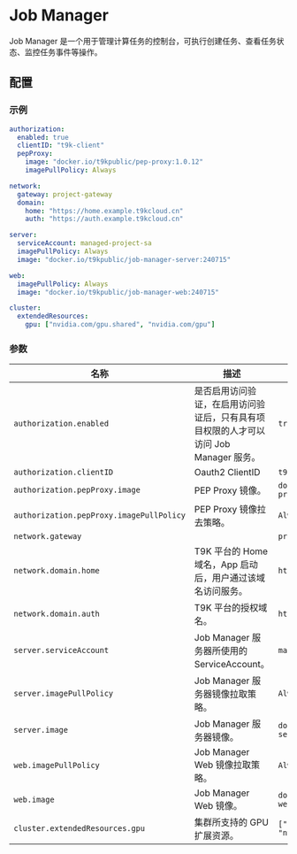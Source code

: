 # Job Manager

Job Manager 是一个用于管理计算任务的控制台，可执行创建任务、查看任务状态、监控任务事件等操作。

## 配置

### 示例

```yaml
authorization:
  enabled: true
  clientID: "t9k-client"
  pepProxy:
    image: "docker.io/t9kpublic/pep-proxy:1.0.12"
    imagePullPolicy: Always

network:
  gateway: project-gateway
  domain:
    home: "https://home.example.t9kcloud.cn"
    auth: "https://auth.example.t9kcloud.cn"

server:
  serviceAccount: managed-project-sa
  imagePullPolicy: Always
  image: "docker.io/t9kpublic/job-manager-server:240715"

web:
  imagePullPolicy: Always
  image: "docker.io/t9kpublic/job-manager-web:240715"

cluster:
  extendedResources:
    gpu: ["nvidia.com/gpu.shared", "nvidia.com/gpu"]
```

### 参数

| 名称                                     | 描述                                                                                  | 值                                              |
| ---------------------------------------- | ------------------------------------------------------------------------------------- | ----------------------------------------------- |
| `authorization.enabled`                  | 是否启用访问验证，在启用访问验证后，只有具有项目权限的人才可以访问 Job Manager 服务。 | `true`                                          |
| `authorization.clientID`                 | Oauth2 ClientID                                                                       | `t9k-client`                                    |
| `authorization.pepProxy.image`           | PEP Proxy 镜像。                                                                      | `docker.io/t9kpublic/pep-proxy:1.0.12`          |
| `authorization.pepProxy.imagePullPolicy` | PEP Proxy 镜像拉去策略。                                                              | `Always`                                        |
| `network.gateway`                        |                                                                                       | `project-gateway`                               |
| `network.domain.home`                    | T9K 平台的 Home 域名，App 启动后，用户通过该域名访问服务。                            | `https://home.example.t9kcloud.cn`              |
| `network.domain.auth`                    | T9K 平台的授权域名。                                                                  | `https://auth.example.t9kcloud.cn`              |
| `server.serviceAccount`                  | Job Manager 服务器所使用的 ServiceAccount。                                           | `managed-project-sa`                            |
| `server.imagePullPolicy`                 | Job Manager 服务器镜像拉取策略。                                                      | `Always`                                        |
| `server.image`                           | Job Manager 服务器镜像。                                                              | `docker.io/t9kpublic/job-manager-server:240715` |
| `web.imagePullPolicy`                    | Job Manager Web 镜像拉取策略。                                                        | `Always`                                        |
| `web.image`                              | Job Manager Web 镜像。                                                                | `docker.io/t9kpublic/job-manager-web:240715`    |
| `cluster.extendedResources.gpu`          | 集群所支持的 GPU 扩展资源。                                                           | `["nvidia.com/gpu.shared", "nvidia.com/gpu"]`   |
